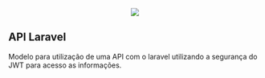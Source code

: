<p align="center"><img src="https://laravel.com/assets/img/components/logo-laravel.svg"></p>

## API Laravel

Modelo para utilização de uma API com o laravel utilizando a segurança do JWT para acesso as informações.
 
